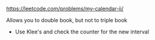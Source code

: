 https://leetcode.com/problems/my-calendar-ii/


Allows you to double book, but not to triple book
- Use Klee's and check the counter for the new interval